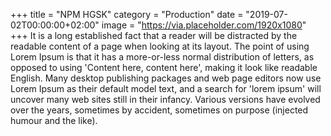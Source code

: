 +++
title = "NPM HGSK"
category = "Production"
date = "2019-07-02T00:00:00+02:00"
image = "https://via.placeholder.com/1920x1080"
+++
It is a long established fact that a reader will be distracted by the readable content of a page when looking at its layout. The point of using Lorem Ipsum is that it has a more-or-less normal distribution of letters, as opposed to using 'Content here, content here', making it look like readable English. Many desktop publishing packages and web page editors now use Lorem Ipsum as their default model text, and a search for 'lorem ipsum' will uncover many web sites still in their infancy. Various versions have evolved over the years, sometimes by accident, sometimes on purpose (injected humour and the like).
